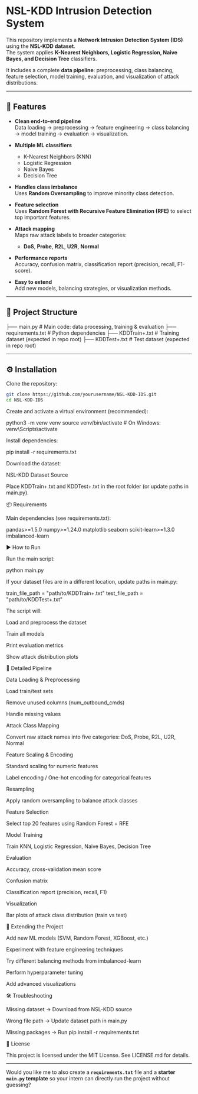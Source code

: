 # NSL-KDD Intrusion Detection System

This repository implements a **Network Intrusion Detection System (IDS)** using the **NSL-KDD dataset**.  
The system applies **K-Nearest Neighbors, Logistic Regression, Naive Bayes, and Decision Tree** classifiers.  

It includes a complete **data pipeline**: preprocessing, class balancing, feature selection, model training, evaluation, and visualization of attack distributions.

---

## 🚀 Features

- **Clean end-to-end pipeline**  
  Data loading → preprocessing → feature engineering → class balancing → model training → evaluation → visualization.

- **Multiple ML classifiers**  
  - K-Nearest Neighbors (KNN)  
  - Logistic Regression  
  - Naive Bayes  
  - Decision Tree  

- **Handles class imbalance**  
  Uses **Random Oversampling** to improve minority class detection.  

- **Feature selection**  
  Uses **Random Forest with Recursive Feature Elimination (RFE)** to select top important features.  

- **Attack mapping**  
  Maps raw attack labels to broader categories:  
  - **DoS**, **Probe**, **R2L**, **U2R**, **Normal**  

- **Performance reports**  
  Accuracy, confusion matrix, classification report (precision, recall, F1-score).  

- **Easy to extend**  
  Add new models, balancing strategies, or visualization methods.  

---

## 📂 Project Structure

├── main.py # Main code: data processing, training & evaluation
├── requirements.txt # Python dependencies
├── KDDTrain+.txt # Training dataset (expected in repo root)
├── KDDTest+.txt # Test dataset (expected in repo root)


---

## ⚙️ Installation

Clone the repository:

```bash
git clone https://github.com/yourusername/NSL-KDD-IDS.git
cd NSL-KDD-IDS

```
Create and activate a virtual environment (recommended):

python3 -m venv venv
source venv/bin/activate   # On Windows: venv\Scripts\activate


Install dependencies:

pip install -r requirements.txt


Download the dataset:

NSL-KDD Dataset Source

Place KDDTrain+.txt and KDDTest+.txt in the root folder (or update paths in main.py).

📦 Requirements

Main dependencies (see requirements.txt):

pandas>=1.5.0
numpy>=1.24.0
matplotlib
seaborn
scikit-learn>=1.3.0
imbalanced-learn

▶️ How to Run

Run the main script:

python main.py


If your dataset files are in a different location, update paths in main.py:

train_file_path = "path/to/KDDTrain+.txt"
test_file_path = "path/to/KDDTest+.txt"


The script will:

Load and preprocess the dataset

Train all models

Print evaluation metrics

Show attack distribution plots

🔎 Detailed Pipeline

Data Loading & Preprocessing

Load train/test sets

Remove unused columns (num_outbound_cmds)

Handle missing values

Attack Class Mapping

Convert raw attack names into five categories: DoS, Probe, R2L, U2R, Normal

Feature Scaling & Encoding

Standard scaling for numeric features

Label encoding / One-hot encoding for categorical features

Resampling

Apply random oversampling to balance attack classes

Feature Selection

Select top 20 features using Random Forest + RFE

Model Training

Train KNN, Logistic Regression, Naive Bayes, Decision Tree

Evaluation

Accuracy, cross-validation mean score

Confusion matrix

Classification report (precision, recall, F1)

Visualization

Bar plots of attack class distribution (train vs test)

🔧 Extending the Project

Add new ML models (SVM, Random Forest, XGBoost, etc.)

Experiment with feature engineering techniques

Try different balancing methods from imbalanced-learn

Perform hyperparameter tuning

Add advanced visualizations

🛠️ Troubleshooting

Missing dataset → Download from NSL-KDD source

Wrong file path → Update dataset path in main.py

Missing packages → Run pip install -r requirements.txt

📜 License

This project is licensed under the MIT License.
See LICENSE.md
 for details.


---

Would you like me to also create a **`requirements.txt`** file and a **starter `main.py` template** so your intern can directly run the project without guessing?
